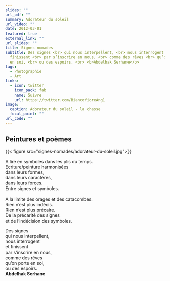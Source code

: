 ```yaml
---
slides: ""
url_pdf: ""
summary: Adorateur du soleil
url_video: ""
date: 2012-03-01
featured: true
external_link: ""
url_slides: ""
title: Signes nomades
subtitle: Des signes <br> qui nous interpellent, <br> nous interrogent <br> et
  finissent <br> par s’inscrire en nous, <br> comme des rêves <br> qu’on porte
  en soi, <br> ou des espoirs. <br> <b>Abdelhak Serhane</b>
tags:
  - Photographie
  - Art
links:
  - icon: twitter
    icon_pack: fab
    name: Suivre
    url: https://twitter.com/BiancofioreAng1
image:
  caption: Adorateur du soleil - la chasse
  focal_point: ""
url_code: ""
---
```

## Peintures et poèmes

{{< figure src="signes-nomades/adorateur-du-soleil.jpg">}}

A lire en symboles dans les plis du temps. <br>
Ecriture/peinture harmonisées <br>
dans leurs formes, <br>
dans leurs caractères, <br>
dans leurs forces. <br>
Entre signes et symboles. <br>\
A la limite des orages et des catacombes. <br>
Rien n’est plus indécis. <br>
Rien n’est plus précaire. <br>
De la précarité des signes <br>
et de l’indécision des symboles. <br>


Des signes <br>
qui nous interpellent, <br>
nous interrogent <br>
et finissent <br>
par s’inscrire en nous, <br>
comme des rêves <br>
qu’on porte en soi, <br>
ou des espoirs. <br>
<b>Abdelhak Serhane</b>